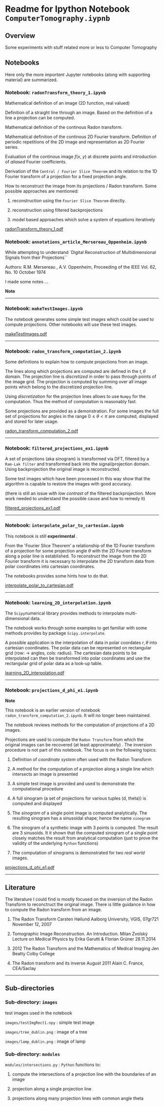 # Readme for Ipython Notebook `ComputerTomography.iypnb`

## Overview 

Some experiments with  stuff related more or less to Computer Tomography

## Notebooks

Here only the more *important* Jupyter notebooks (along with supporting material) are summarized. 

### Notebook: `radonTransform_theory_1.ipynb`

Mathematical definition of an image (2D function, real valued)

Definition of a straight line through an image. Based on the definition of a line a projection can be computed.

Mathematical definition of the continous Radon transform.

Mathematical definition of the continous 2D Fourier transform. Definition of periodic repetitions of the 2D image and representation as 2D Fourier series.

Evaluation of the continous image $f(x,\ y)$ at discrete points and introduction of *aliased* Fourier coefficients.

Derivation of the `Central / Fourier Slice Theorem` and its relation to the 1D Fourier transform of a projection for a fixed projection angle.

How to reconstruct the image from its projections / Radon transform. Some possible approaches are mentioned:

1) reconstruction using the `Fourier Slice Theorem` directly.

2) reconstruction using filtered backprojections

3) model based approaches which solve a system of equations iteratively

[radonTransform_theory_1.pdf](radonTransform_theory_1.pdf)


### Notebook: `annotations_article_Mersereau_Oppenheim.ipynb`

While attempting to understand `Digital Reconstruction of Multidimensional Signals from their Projections``

Authors: R.M. Mersereau , A.V. Oppenheim,
Proceeding of the IEEE Vol. 62, No. 10 October 1974

I made some notes ...

**Note**

---

### Notebook: `makeTestImages.ipynb`

The notebook generates some simple test images which could be used to compute projections. Other notebooks will use these test images.

[makeTestImages.pdf](makeTestImages.pdf)

---

### Notebook: `radon_transform_computation_2.ipynb`

Some definitions to explain how to compute projections from an image.

The lines along which projections are computed are defined in the $t, \theta$ domain. The projection line is *discretized* in order to pass through points of the image grid. The projection is computed by summing over all image points which belong to the discretized projection line.

Using *discretization* for the projection lines allows to use `Numpy` for the computation. Thus the method of computation is reasonably fast.

Some projections are provided as a demonstration. For some images the full set of projections for angles in the range $0 \le \theta \lt \pi$ are computed, displayed and stored for later usage.

[radon_transform_computation_2.pdf](radon_transform_computation_2.pdf)

---

### Notebook: `filtered_projections_ex1.ipynb`

A set of projections (aka sinogram) is transformed via DFT, filtered by a `Ram-Lak filter` and transformed back into the signal/projection domain. Using backprojection the original image is reconstructed.

Some test images which have been processed in this way show that the algorithm is capable to restore the images with good accuracy.

(there is still an issue with *low contrast* of the filtered backprojection. More work needed to understand the possible cause and how to remedy it)

[filtered_projections_ex1.pdf](filtered_projections_ex1.pdf)

---

### Notebook: `interpolate_polar_to_cartesian.ipynb`

This notebook is still **experimental** .

From the 'Fourier Slice Theorem' a relationship of the 1D Fourier transform of a projection for some projection angle $\theta$ with the 2D Fourier transform along a polar line is established. To reconstruct the image from the 2D Fourier transform it is necessary to interpolate the 2D transform data from polar coordinates into cartesian coordinates.

The notebooks provides some hints how to do that. 

[interpolate_polar_to_cartesian.pdf](interpolate_polar_to_cartesian.pdf)

---

### Notebook: `learning_2D_interpolation.ipynb`

The `Scipy`numerical library provides methods to interpolate multi-dimensional data.

The notebook works through some examples to get familiar with some methods provides by package `Scipy.interpolate`.

A possible application is the interpolation of data in polar coordates $r, \theta$ into cartesian coordinates. The polar data can be represented on rectangular grid (row: -> angles, cols: radius). The cartesian data points to be interpolated can then be transformed into polar coordinates and use the rectangular grid of polar data as a look-up table.

[learning_2D_interpolation.pdf](learning_2D_interpolation.pdf)

---

### Notebook: `projections_d_phi_e1.ipynb`

**Note**

This notebook is an earlier version of notebook `radon_transform_computation_2.ipynb`. It will no longer been maintained.

The notebook reviews methods for the computation of projections of a 2D images.

Projections are used to compute the `Radon Transform` from which the original images can be recovered (at least approximately) . The inversion procedure is not part of this notebook. The focus is on the following topics:

1) Definition of *coordinate system* often used with the Radon Transform

2) A method for the computation of a projection along a single line which intersects an image is presented

3) A simple test image is provided and used to demonstrate the computational procedure

4) A full sinogram (a set of projections for various tuples (d, theta)) is computed and displayed

5) The *sinogram* of a single point image is computed analytically. The resulting sinogram has a sinusoidal shape; hence the name `sinogram`

6) The sinogram of a synthetic image with 3 points is computed. The result are 3 sinusoids. It it shown that the computed sinogram of a single point closely matches the result from analytical computation (just to prove the validity of the underlying `Python` functions)

7) The computation of sinograms is demonstrated for two *real world* images.

[projections_d_phi_e1.pdf](projections_d_phi_e1.pdf)

---

## Literature

The literature I could find is mostly focused on the inversion of the Radon Transform to reconctruct the original image. There is little guidance in how to compute the Radon transform from an image.

1) The Radon Transform
Carsten Høilund
Aalborg University, VGIS, 07gr721
November 12, 2007

2) Tomographic Image Reconstruction.
An Introduction.
Milan Zvolský
Lecture on Medical Physics
by Erika Garutti & Florian Grüner
28.11.2014

3) 2012
The Radon Transform and the Mathematics of Medical Imaging
Jen Beatty
Colby College

4) The Radon transform and its inverse
August 2011
Alain C. France, CEA/Saclay

---

## Sub-directories

### Sub-directory: `images`

test images used in the notebook

`images/testImgRect1.npy` : simple test image

`images/tree_dublin.png` : image of a tree

`images/lamp_dublin.png` : image of lamp

### Sub-directory: `modules`

`modules/intersections.py` : `Python` functions to:

1) compute the intersections of a projection line with the boundaries of an image

2) projection along a single projection line

3) projections along many projection lines with common angle theta






